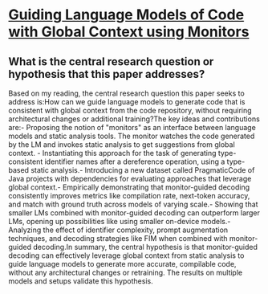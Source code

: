 # [Guiding Language Models of Code with Global Context using Monitors](https://arxiv.org/abs/2306.10763)

## What is the central research question or hypothesis that this paper addresses?

Based on my reading, the central research question this paper seeks to address is:How can we guide language models to generate code that is consistent with global context from the code repository, without requiring architectural changes or additional training?The key ideas and contributions are:- Proposing the notion of "monitors" as an interface between language models and static analysis tools. The monitor watches the code generated by the LM and invokes static analysis to get suggestions from global context. - Instantiating this approach for the task of generating type-consistent identifier names after a dereference operation, using a type-based static analysis.- Introducing a new dataset called PragmaticCode of Java projects with dependencies for evaluating approaches that leverage global context.- Empirically demonstrating that monitor-guided decoding consistently improves metrics like compilation rate, next-token accuracy, and match with ground truth across models of varying scale.- Showing that smaller LMs combined with monitor-guided decoding can outperform larger LMs, opening up possibilities like using smaller on-device models.- Analyzing the effect of identifier complexity, prompt augmentation techniques, and decoding strategies like FIM when combined with monitor-guided decoding.In summary, the central hypothesis is that monitor-guided decoding can effectively leverage global context from static analysis to guide language models to generate more accurate, compilable code, without any architectural changes or retraining. The results on multiple models and setups validate this hypothesis.

